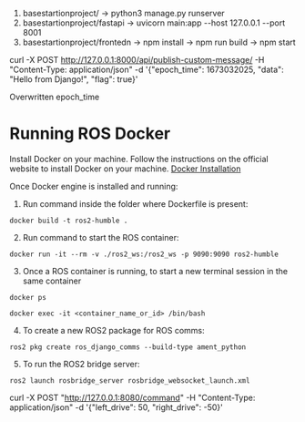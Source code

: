 
1) basestartionproject/ -> python3 manage.py runserver
2) basestartionproject/fastapi -> uvicorn main:app --host 127.0.0.1 --port 8001
3) basestartionproject/frontedn -> npm install -> npm run build -> npm start

curl -X POST http://127.0.0.1:8000/api/publish-custom-message/ -H "Content-Type: application/json" -d '{"epoch_time": 1673032025, "data": "Hello from Django!", "flag": true}'

Overwritten epoch_time

# Running ROS Docker

Install Docker on your machine. Follow the instructions on the official website to install Docker on your machine.
[Docker Installation](https://docs.docker.com/get-docker/)

Once Docker engine is installed and running:

1. Run command inside the folder where Dockerfile is present:

```
docker build -t ros2-humble .
```

2. Run command to start the ROS container:

```
docker run -it --rm -v ./ros2_ws:/ros2_ws -p 9090:9090 ros2-humble
```

3. Once a ROS container is running, to start a new terminal session in the same container

```
docker ps
```

```
docker exec -it <container_name_or_id> /bin/bash
```

4. To create a new ROS2 package for ROS comms:

```
ros2 pkg create ros_django_comms --build-type ament_python
```

5. To run the ROS2 bridge server:

```
ros2 launch rosbridge_server rosbridge_websocket_launch.xml
```



curl -X POST "http://127.0.0.1:8080/command" -H "Content-Type: application/json" -d '{"left_drive": 50, "right_drive": -50}'

